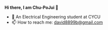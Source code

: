**Hi there, I am Chu-PoJui 👋**
* 🏫 An Electrical Engineering student at CYCU  
* 📫 How to reach me: [david8899b@gmail.com](mailto:david8899b@gmail.com)  
